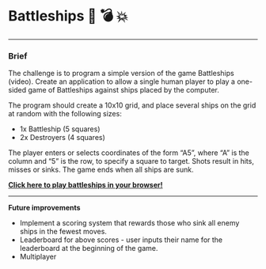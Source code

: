 # Battleships 🚢 💣 💥

___

### Brief

The challenge is to program a simple version of the game Battleships (video). Create an application to allow a single human player to play a one-sided game of Battleships against ships placed by the computer.

The program should create a 10x10 grid, and place several ships on the grid at random with the following sizes:

- 1x Battleship (5 squares)
- 2x Destroyers (4 squares)

The player enters or selects coordinates of the form “A5”, where “A” is the column and “5” is the row, to specify a square to target. Shots result in hits, misses or sinks. The game ends when all ships are sunk.

**[Click here to play battleships in your browser!](https://peach-24.github.io/battleships/)**

___

**Future improvements**
- Implement a scoring system that rewards those who sink all enemy ships in the fewest moves.
- Leaderboard for above scores - user inputs their name for the leaderboard at the beginning of the game.
- Multiplayer

